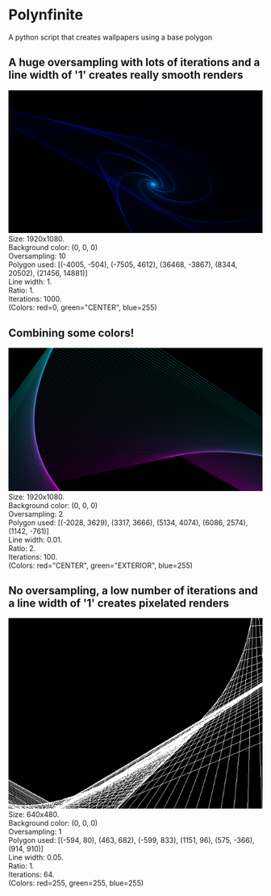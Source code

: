 # Polynfinite
A python script that creates wallpapers using a base polygon


## A huge oversampling with lots of iterations and a line width of '1' creates really smooth renders  
![First example](https://raw.githubusercontent.com/J4RV/Polynfinite/master/examples/Example%20One.png)  
Size: 1920x1080.  
Background color: (0, 0, 0)  
Oversampling: 10  
Polygon used: [(-4005, -504), (-7505, 4612), (36468, -3867), (8344, 20502), (21456, 14881)]  
Line width: 1.  
Ratio: 1.  
Iterations: 1000.  
(Colors: red=0, green="CENTER", blue=255)  

## Combining some colors!
![Second example](https://raw.githubusercontent.com/J4RV/Polynfinite/master/examples/Example%20Two.png)  
Size: 1920x1080.  
Background color: (0, 0, 0)  
Oversampling: 2  
Polygon used: [(-2028, 3629), (3317, 3666), (5134, 4074), (6086, 2574), (1142, -761)]  
Line width: 0.01.  
Ratio: 2.  
Iterations: 100.  
(Colors: red="CENTER", green="EXTERIOR", blue=255)  

## No oversampling, a low number of iterations and a line width of '1' creates pixelated renders  
![Third example](https://raw.githubusercontent.com/J4RV/Polynfinite/master/examples/Example%20Three.png)  
Size: 640x480.  
Background color: (0, 0, 0)  
Oversampling: 1  
Polygon used: [(-594, 80), (463, 682), (-599, 833), (1151, 96), (575, -366), (914, 910)]  
Line width: 0.05.  
Ratio: 1.  
Iterations: 64.  
(Colors: red=255, green=255, blue=255)  

